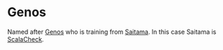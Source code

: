 
# Genos

Named after [Genos](https://onepunchman.fandom.com/wiki/Genos) who is training from [Saitama](https://onepunchman.fandom.com/wiki/Saitama). 
In this case Saitama is [ScalaCheck](https://www.scalacheck.org/). 